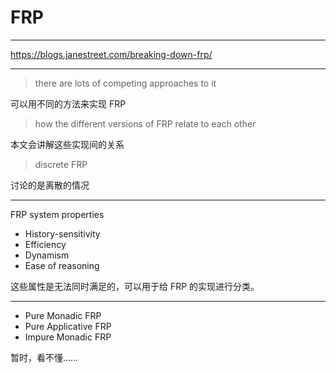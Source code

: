 # FRP

---

https://blogs.janestreet.com/breaking-down-frp/

---

> there are lots of competing approaches to it

可以用不同的方法来实现 FRP

> how the different versions of FRP relate to each other

本文会讲解这些实现间的关系

> discrete FRP

讨论的是离散的情况

---

FRP system properties

- History-sensitivity
- Efficiency
- Dynamism
- Ease of reasoning

这些属性是无法同时满足的，可以用于给 FRP 的实现进行分类。

---

- Pure Monadic FRP
- Pure Applicative FRP
- Impure Monadic FRP

暂时，看不懂……
